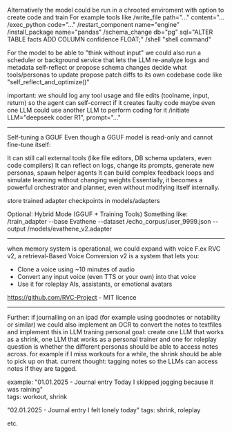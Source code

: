 Alternatively the model could be run in a chrooted enviroment with option to create code and train
For example tools like
/write_file path="..." content="...
/exec_python code="..."
/restart_component name="engine"
/install_package name="pandas"
/schema_change db="pg" sql="ALTER TABLE facts ADD COLUMN confidence FLOAT;"
/shell "shell command"

For the model to be able to "think without input" we could also run a scheduler or background service that lets the LLM
re-analyze logs and metadata
self-reflect or propose schema changes
decide what tools/personas to update
propose patch diffs to its own codebase
code like "self_reflect_and_optimize()"

important: we should log any tool usage and file edits (toolname, input, return) so the agent can self-correct if it creates faulty code
maybe even one LLM could use another LLM to perform coding for it
/initiate LLM="deepseek coder R1", prompt="..."

---
Self-tuning a GGUF
Even though a GGUF model is read-only and cannot fine-tune itself:

It can still call external tools (like file editors, DB schema updaters, even code compilers)
It can reflect on logs, change its prompts, generate new personas, spawn helper agents
It can build complex feedback loops and simulate learning without changing weights
Essentially, it becomes a powerful orchestrator and planner, even without modifying itself internally.

store trained adapter checkpoints in models/adapters

Optional: Hybrid Mode (GGUF + Training Tools)
Something like: 
/train_adapter --base Evathene --dataset /echo_corpus/user_9999.json --output /models/evathene_v2.adapter


---
when memory system is operational, we could expand with voice
F.ex RVC v2, a retrieval-Based Voice Conversion v2 is a system that lets you:
- Clone a voice using ~10 minutes of audio
- Convert any input voice (even TTS or your own) into that voice
- Use it for roleplay AIs, assistants, or emotional avatars

https://github.com/RVC-Project - MIT licence


---

Further: if journalling on an ipad (for example using goodnotes or notability or similar) we could also implement an OCR to convert the notes to textfiles and implement this in LLM traning
personal goal: create one LLM that works as a shrink, one LLM that works as a personal trainer and one for roleplay
question is whether the different personas should be able to access notes across. for example if I miss workouts for a while, the shrink should be able to pick up on that.
current thought: tagging notes so the LLMs can access notes if they are tagged.

example:
"01.01.2025 - Journal entry
Today I skipped jogging because it was raining"  
tags: workout, shrink

"02.01.2025 - Journal entry
I felt lonely today"
tags: shrink, roleplay

etc.


